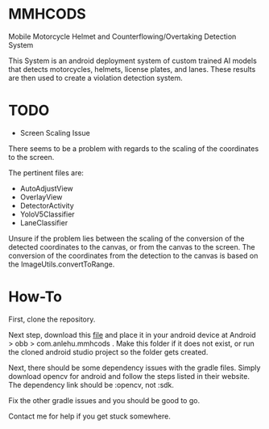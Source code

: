 # MMHCODS
Mobile Motorcycle Helmet and Counterflowing/Overtaking Detection System

This System is an android deployment system of custom trained AI models that detects motorcycles, helmets, license plates, and lanes. 
These results are then used to create a violation detection system.

# TODO
- Screen Scaling Issue

There seems to be a problem with regards to the scaling of the coordinates to the screen. 

The pertinent files are:
  - AutoAdjustView
  - OverlayView
  - DetectorActivity
  - YoloV5Classifier
  - LaneClassifier

Unsure if the problem lies between the scaling of the conversion of the detected coordinates to the canvas, or from the canvas to the screen. The conversion of the coordinates from the detection to the canvas is based on the ImageUtils.convertToRange.

# How-To

First, clone the repository.

Next step, download this [file](https://drive.google.com/file/d/1UQpXrN18b_sVGG8z0BtRuNbWqtEkkwf9/view?usp=sharing "OBB File") and place it in your android device at Android > obb > com.anlehu.mmhcods . Make this folder if it does not exist, or run the cloned android studio project so the folder gets created.

Next, there should be some dependency issues with the gradle files. Simply download opencv for android and follow the steps listed in their website. The dependency link should be :opencv, not :sdk. 

Fix the other gradle issues and you should be good to go.

Contact me for help if you get stuck somewhere.
